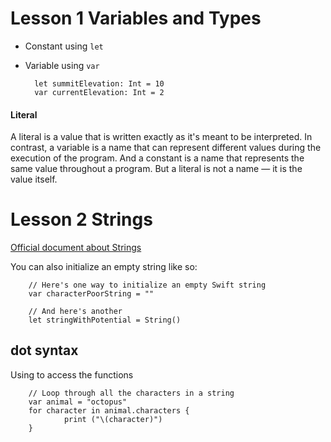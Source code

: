 # Lesson 1 Variables and Types

* Constant using `let`
* Variable using `var`

        let summitElevation: Int = 10
        var currentElevation: Int = 2
        
#### Literal
A literal is a value that is written exactly as it's meant to be interpreted. In contrast, a variable is a name that can represent different values during the execution of the program. And a constant is a name that represents the same value throughout a program. But a literal is not a name — it is the value itself.


# Lesson 2 Strings
[Official document about Strings](https://developer.apple.com/documentation/swift/string#//apple_ref/doc/uid/TP40015181-CH1-DontLinkElementID_31)


You can also initialize an empty string like so:

        // Here's one way to initialize an empty Swift string
        var characterPoorString = ""

        // And here's another
        let stringWithPotential = String()
        

## dot syntax
Using to access the functions

        // Loop through all the characters in a string
        var animal = "octopus"
        for character in animal.characters {
                print ("\(character)")
        }
